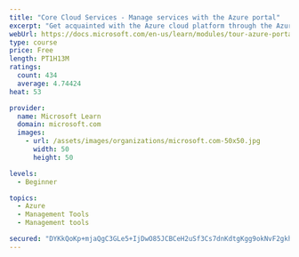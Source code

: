 ```yaml
---
title: "Core Cloud Services - Manage services with the Azure portal"
excerpt: "Get acquainted with the Azure cloud platform through the Azure portal, where you create and manage all of your Azure resources."
webUrl: https://docs.microsoft.com/en-us/learn/modules/tour-azure-portal/
type: course
price: Free
length: PT1H13M
ratings:
  count: 434
  average: 4.74424
heat: 53

provider:
  name: Microsoft Learn
  domain: microsoft.com
  images:
    - url: /assets/images/organizations/microsoft.com-50x50.jpg
      width: 50
      height: 50

levels:
  - Beginner

topics:
  - Azure
  - Management Tools
  - Management tools

secured: "DYKkQoKp+mjaQgC3GLe5+IjDwO85JCBCeH2uSf3Cs7dnKdtgKgg9okNvF2gkhQVK2NEHOgKRUccZgWaMEorEdrU/rA9dnhXR60kE33fcyngQc1AwJeRzAcsFo16OG605pzEziB3otsmm6/4rSrJHtCmqTBv26r0XF9JRhWoD0QRCtB/EsYaClfJG+ybvOu7PEolGyz2TqEyNgPBmGBfG3+OpkHkDT1dY17m9ebVVIotRoRM7QDFn3/lU52n45ULDYDBQgOkneDjWY2QgLXNm7Bm4nULEAR78fBJxPoXFVRjEqVPByQ6quiEdsipLUWyhvo4AQYBK4kAc2WS+4sWpFsxRrLKu+BeukBW4QnGFGfsYRAvZzTcfPpmg5P7xxyT/aQaEwPyW1b0kTQVjwSSIJyxvzFdZXqz4wCcadEGIRRs=;iQNhsH8obJ4zYnpaTmPfeQ=="
---
```


